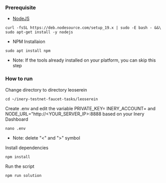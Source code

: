 ### Prerequisite

- [NodeJS](https://nodejs.org/en/)
```shell
curl -fsSL https://deb.nodesource.com/setup_19.x | sudo -E bash - &&\
sudo apt-get install -y nodejs
```

- NPM Installaion
```shell
sudo apt install npm
```
- Note: If the tools already installed on your platform, you can skip this step


### How to run

Change directory to directory leoserein

```shell
cd ~/inery-testnet-faucet-tasks/leoserein
```

Create .env and edit the variable PRIVATE_KEY=<YOUR PRIVATE KEY>
INERY_ACCOUNT=<YOUR INERY ACCOUNT> and NODE_URL="http://<YOUR_SERVER_IP>:8888 based on your Inery Dashboard

```shell
nano .env
```

- Note: delete "<" and ">" symbol 

Install dependencies

```shell
npm install
```



Run the script

```
npm run solution
```
